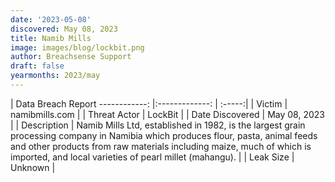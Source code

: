 ```yaml
---
date: '2023-05-08'
discovered: May 08, 2023
title: Namib Mills
image: images/blog/lockbit.png
author: Breachsense Support
draft: false
yearmonths: 2023/may
---
```



| Data Breach Report
------------:     |:-------------:    | :-----:|
| Victim      | namibmills.com      | 
| Threat Actor      | LockBit      | 
| Date Discovered      | May 08, 2023      | 
| Description      | Namib Mills Ltd, established in 1982, is the largest grain processing company in Namibia which produces flour, pasta, animal feeds and other products from raw materials including maize, much of which is imported, and local varieties of pearl millet (mahangu).      | 
| Leak Size      | Unknown      | 

